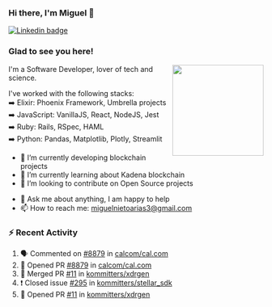 ### Hi there, I'm Miguel 👋

<a href="https://linkedin.com/in/miguelnietoa/" target="_blank" rel="noopener noreferrer">
  <img src="https://img.shields.io/badge/-LinkedIn-0e76a8?style=flat-square&logo=Linkedin&logoColor=white" alt="Linkedin badge">
</a>
<!-- [![Website Badge](https://img.shields.io/badge/Website-3b5998?style=flat-square&logo=google-chrome&logoColor=white)](#notavailablenow#) 

<img src="https://i.imgur.com/tbrLrt5.gif" width=400 alt="Coding GIF" align="right"/>
-->


### Glad to see you here!
<a href="https://github.com/miguelnietoa"><img src="https://github-readme-stats-git-masterrstaa-rickstaa.vercel.app/api?username=miguelnietoa&show_icons=true&hide_border=true&count_private=true&include_all_commits=true&theme=tokyonight" height="180em" align="right"/></a>
I'm a Software Developer, lover of tech and science. 

I've worked with the following stacks:\
➡️ Elixir: Phoenix Framework, Umbrella projects\
➡️ JavaScript: VanillaJS, React, NodeJS, Jest\
➡️ Ruby: Rails, RSpec, HAML\
➡️ Python: Pandas, Matplotlib, Plotly, Streamlit

- 🔭 I’m currently developing blockchain projects
- 🌱 I’m currently learning about Kadena blockchain
- 👯 I’m looking to contribute on Open Source projects
<!-- 
- 😄 I just finished a Machine Learning course! 
- 🤔 I’m looking for help with ...
-->
- 💬 Ask me about anything, I am happy to help
- 📫 How to reach me: miguelnietoarias3@gmail.com


### ⚡ Recent Activity

<!--START_SECTION:activity-->
1. 🗣 Commented on [#8879](https://github.com/calcom/cal.com/issues/8879) in [calcom/cal.com](https://github.com/calcom/cal.com)
2. 💪 Opened PR [#8879](https://github.com/calcom/cal.com/pull/8879) in [calcom/cal.com](https://github.com/calcom/cal.com)
3. 🎉 Merged PR [#11](https://github.com/kommitters/xdrgen/pull/11) in [kommitters/xdrgen](https://github.com/kommitters/xdrgen)
4. ❗️ Closed issue [#295](https://github.com/kommitters/stellar_sdk/issues/295) in [kommitters/stellar_sdk](https://github.com/kommitters/stellar_sdk)
5. 💪 Opened PR [#11](https://github.com/kommitters/xdrgen/pull/11) in [kommitters/xdrgen](https://github.com/kommitters/xdrgen)
<!--END_SECTION:activity-->
